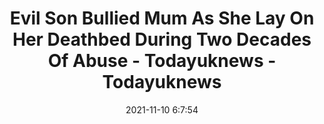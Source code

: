 ---
"title": "Evil Son Bullied Mum As She Lay On Her Deathbed During Two Decades Of Abuse - Todayuknews - Todayuknews"
"date": "2021-11-10 6:7:54"
"feed_name": "GOOGLENEWSINDUSTRIAL"
"feed_website": "https://news.google.com/search?q=industrial%2Bincident&hl=en-US&gl=US&ceid=US:en"
"feed_rss": "https://news.google.com/rss/search?q=industrial%2Bincident&hl=en-US&gl=US&ceid=US:en"
"link": "https://todayuknews.com/us-news/evil-son-bullied-mum-as-she-lay-on-her-deathbed-during-two-decades-of-abuse/"
"source": "{'href': 'https://todayuknews.com', 'title': 'Todayuknews'}"
"file": "_posts/2021-1-1-a1e044a2d4e88202aa04333c5f01bbdfde7caaa8.md"
"accident": "0"
"drilling": "0"
"dead": "0"
"injured": "0"
"arrested": "0"
"place": "unknown place"
"where": "unknown site"
"causes": "unknown"
"place_uri": "unknown place"
---